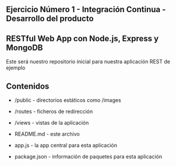 ## Ejercicio Número 1 - Integración Continua - Desarrollo del producto 

## RESTful Web App con Node.js, Express y MongoDB 

Este será nuestro repositorio inicial para nuestra aplicación REST de ejemplo 

## Contenidos 

* /public - directorios estáticos como /images 

* /routes - ficheros de redirección 

* /views - vistas de la aplicación 

* README.md - este archivo 

* app.js - la app central para esta aplicación 

* package.json - información de paquetes para esta aplicación 